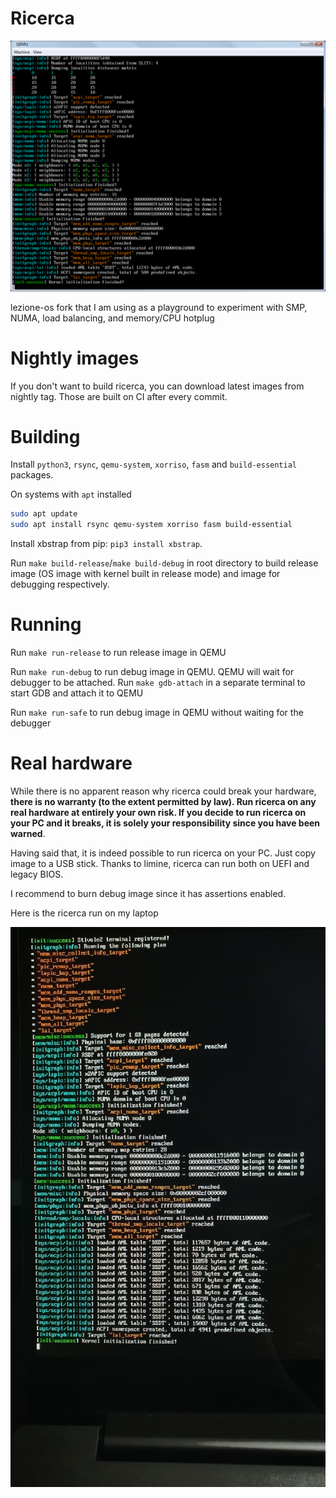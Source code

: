 # Ricerca

![](screenshots/system-init.png)

lezione-os fork that I am using as a playground to experiment with SMP, NUMA, load balancing, and memory/CPU hotplug

# Nightly images

If you don't want to build ricerca, you can download latest images from nightly tag. Those are built on CI after every commit.

# Building

Install `python3`, `rsync`, `qemu-system`, `xorriso`, `fasm` and `build-essential` packages.

On systems with `apt` installed

```bash
sudo apt update
sudo apt install rsync qemu-system xorriso fasm build-essential
```

Install xbstrap from pip: `pip3 install xbstrap`.

Run `make build-release`/`make build-debug` in root directory to build release image (OS image with kernel built in release mode) and image for debugging respectively.

# Running

Run `make run-release` to run release image in QEMU

Run `make run-debug` to run debug image in QEMU. QEMU will wait for debugger to be attached. Run `make gdb-attach` in a separate terminal to start GDB and attach it to QEMU

Run `make run-safe` to run debug image in QEMU without waiting for the debugger

# Real hardware

While there is no apparent reason why ricerca could break your hardware, **there is no warranty (to the extent permitted by law). Run ricerca on any real hardware at entirely your own risk. If you decide to run ricerca on your PC and it breaks, it is solely your responsibility since you have been warned**.

Having said that, it is indeed possible to run ricerca on your PC. Just copy image to a USB stick. Thanks to limine, ricerca can run both on UEFI and legacy BIOS.

I recommend to burn debug image since it has assertions enabled.

Here is the ricerca run on my laptop

![](screenshots/real-hw.jpg)
